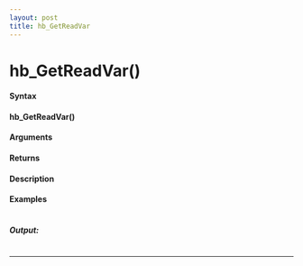 ```yaml
---
layout: post
title: hb_GetReadVar
---
```


# hb_GetReadVar()


#### Syntax

#### hb_GetReadVar()

#### Arguments

#### Returns

#### Description

#### Examples

```

```

##### Output:

```

```

---